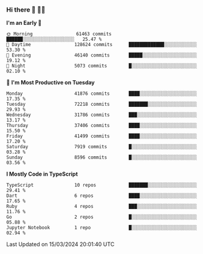 ### Hi there 👋 🧑‍💻



<!--START_SECTION:waka-->
**I'm an Early 🐤** 

```text
🌞 Morning                61463 commits       ██████░░░░░░░░░░░░░░░░░░░   25.47 % 
🌆 Daytime                128624 commits      █████████████░░░░░░░░░░░░   53.30 % 
🌃 Evening                46140 commits       █████░░░░░░░░░░░░░░░░░░░░   19.12 % 
🌙 Night                  5073 commits        █░░░░░░░░░░░░░░░░░░░░░░░░   02.10 % 
```
📅 **I'm Most Productive on Tuesday** 

```text
Monday                   41876 commits       ████░░░░░░░░░░░░░░░░░░░░░   17.35 % 
Tuesday                  72218 commits       ███████░░░░░░░░░░░░░░░░░░   29.93 % 
Wednesday                31786 commits       ███░░░░░░░░░░░░░░░░░░░░░░   13.17 % 
Thursday                 37406 commits       ████░░░░░░░░░░░░░░░░░░░░░   15.50 % 
Friday                   41499 commits       ████░░░░░░░░░░░░░░░░░░░░░   17.20 % 
Saturday                 7919 commits        █░░░░░░░░░░░░░░░░░░░░░░░░   03.28 % 
Sunday                   8596 commits        █░░░░░░░░░░░░░░░░░░░░░░░░   03.56 % 
```


**I Mostly Code in TypeScript** 

```text
TypeScript               10 repos            ███████░░░░░░░░░░░░░░░░░░   29.41 % 
Dart                     6 repos             ████░░░░░░░░░░░░░░░░░░░░░   17.65 % 
Ruby                     4 repos             ███░░░░░░░░░░░░░░░░░░░░░░   11.76 % 
Go                       2 repos             █░░░░░░░░░░░░░░░░░░░░░░░░   05.88 % 
Jupyter Notebook         1 repo              █░░░░░░░░░░░░░░░░░░░░░░░░   02.94 % 
```




 Last Updated on 15/03/2024 20:01:40 UTC
<!--END_SECTION:waka-->


